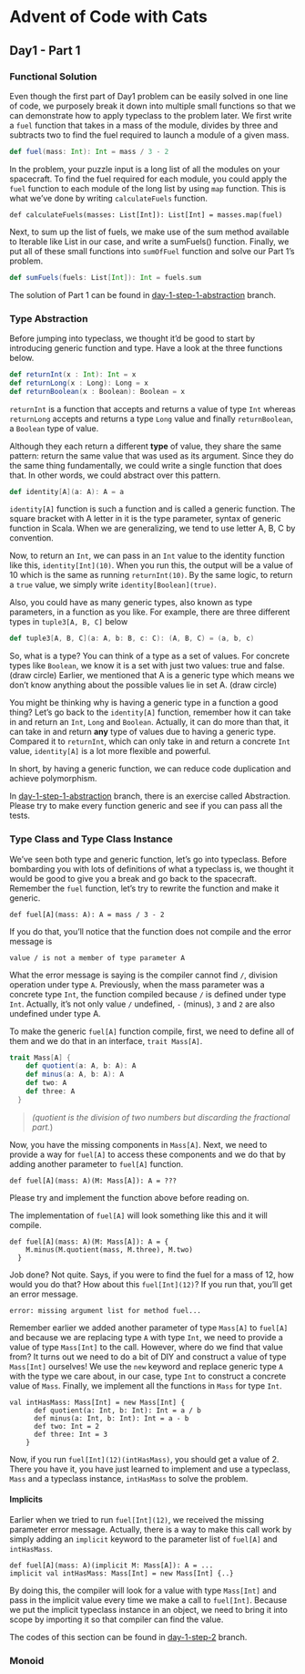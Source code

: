
# Advent of Code with Cats

## Day1 - Part 1

### Functional Solution

Even though the first part of Day1 problem can be easily solved in one line of code, we purposely break it down into multiple small functions so that we can demonstrate how to apply typeclass to the problem later. We first write a `fuel` function that takes in a mass of the module, divides by three and subtracts two to find the fuel required to launch a module of a given mass. 

```scala
def fuel(mass: Int): Int = mass / 3 - 2
```

In the problem, your puzzle input is a long list of all the modules on your spacecraft. To find the fuel required for each module, you could apply the `fuel` function to each module of the long list by using `map` function. This is what we’ve done by writing `calculateFuels` function. 

```tut
def calculateFuels(masses: List[Int]): List[Int] = masses.map(fuel)
``` 

Next, to sum up the list of fuels, we make use of the sum method available to Iterable like List in our case, and write a sumFuels() function. Finally, we put all of these small functions into `sumOfFuel` function and solve our Part 1’s problem.

```scala
def sumFuels(fuels: List[Int]): Int = fuels.sum
``` 

The solution of Part 1 can be found in [day-1-step-1-abstraction](https://github.com/lsug/advent-of-code-typelevel/tree/day-1-step-1-abstraction) branch. 

### Type Abstraction

Before jumping into typeclass, we thought it’d be good to start by introducing generic function and type. Have a look at the three functions below.

```scala
def returnInt(x : Int): Int = x
def returnLong(x : Long): Long = x
def returnBoolean(x : Boolean): Boolean = x
```


`returnInt` is a function that accepts and returns a value of type `Int` whereas `returnLong` accepts and returns a type `Long` value and finally `returnBoolean`, a `Boolean` type of value.

Although they each return a different **type** of value, they share the same pattern: return the same value that was used as its argument. Since they do the same thing fundamentally, we could write a single function that does that. In other words, we could abstract over this pattern.

````scala
def identity[A](a: A): A = a
````

`identity[A]` function is such a function and is called a generic function. The square bracket with A letter in it is the type parameter, syntax of generic function in Scala. When we are generalizing, we tend to use letter A, B, C by convention.

Now, to return an `Int`, we can pass in an `Int` value to the identity function like this, `identity[Int](10)`. When you run this, the output will be a value of 10 which is the same as running `returnInt(10)`. By the same logic, to return a `true` value, we simply write `identity[Boolean](true)`.

Also, you could have as many generic types, also known as type parameters, in a function as you like. For example, there are three different types in `tuple3[A, B, C]` below

````scala
def tuple3[A, B, C](a: A, b: B, c: C): (A, B, C) = (a, b, c)
````

So, what is a type? You can think of a type as a set of values. For concrete types like `Boolean`, we know it is a set with just two values: true and false.(draw circle) Earlier, we mentioned that A is a generic type which means we don’t know anything about the possible values lie in set A. (draw circle)

You might be thinking why is having a generic type in a function a good thing? Let’s go back to the `identity[A]` function,  remember how it can take in and return an `Int`, `Long` and `Boolean`. Actually, it can do more than that, it can take in and return **any** type of values due to having a generic type. Compared it to `returnInt`, which can only take in and return a concrete `Int` value, `identity[A]` is a lot more flexible and powerful.

In short, by having a generic function, we can reduce code duplication and achieve polymorphism.

In [day-1-step-1-abstraction](https://github.com/lsug/advent-of-code-typelevel/tree/day-1-step-1-abstraction) branch, there is an exercise called Abstraction. Please try to make every function generic and see if you can pass all the tests.

### Type Class and Type Class Instance

We’ve seen both type and generic function, let’s go into typeclass. Before bombarding you with lots of definitions of what a typeclass is, we thought it would be good to give you a break and go back to the spacecraft. Remember the `fuel` function, let’s try to rewrite the function and make it generic.

```tut
def fuel[A](mass: A): A = mass / 3 - 2
```

If you do that, you’ll notice that the function does not compile and the error message is
 
````text
value / is not a member of type parameter A
````

What the error message is saying is the compiler cannot find `/`, division operation under type `A`. Previously, when the mass parameter was a concrete type `Int`, the function compiled because `/` is defined under type `Int`. Actually, it’s not only value `/` undefined, `-` (minus), `3` and `2` are also undefined under type A.

To make the generic `fuel[A]` function compile, first, we need to define all of them and we do that in an interface, `trait Mass[A]`.

```scala
trait Mass[A] {
    def quotient(a: A, b: A): A
    def minus(a: A, b: A): A
    def two: A
    def three: A
  }
```
> *(quotient is the division of two numbers but discarding the fractional part.*) 

Now, you have the missing components in `Mass[A]`. Next, we need to provide a way for `fuel[A]` to access these components and we do that by adding another parameter to `fuel[A]` function.

```tut
def fuel[A](mass: A)(M: Mass[A]): A = ???
```
Please try and implement the function above before reading on. 

The implementation of `fuel[A]` will look something like this and it will compile. 

```tut
def fuel[A](mass: A)(M: Mass[A]): A = {
    M.minus(M.quotient(mass, M.three), M.two)
  }
``` 

Job done? Not quite. Says, if you were to find the fuel for a mass of 12, how would you do that? How about this `fuel[Int](12)`? If you run that, you’ll get an error message.

```text
error: missing argument list for method fuel...
```

Remember earlier we added another parameter of type `Mass[A]` to `fuel[A]` and because we are replacing type `A` with type `Int`, we need to provide a value of type `Mass[Int]` to the call. However, where do we find that value from? It turns out we need to do a bit of DIY and construct a value of type `Mass[Int]` ourselves! We use the `new` keyword and replace generic type `A` with the type we care about, in our case, type `Int` to construct a concrete value of `Mass`. Finally, we implement all the functions in `Mass` for type `Int`.

```tut
val intHasMass: Mass[Int] = new Mass[Int] {
      def quotient(a: Int, b: Int): Int = a / b
      def minus(a: Int, b: Int): Int = a - b
      def two: Int = 2
      def three: Int = 3
    }
``` 

Now, if you run `fuel[Int](12)(intHasMass)`, you should get a value of 2. There you have it, you have just learned to implement and use a typeclass, `Mass` and a typeclass instance, `intHasMass` to solve the problem.

#### Implicits
Earlier when we tried to run `fuel[Int](12)`, we received the missing parameter error message. Actually, there is a way to make this call work by simply adding an `implicit` keyword to the parameter list of `fuel[A]` and `intHasMass`.

```tut
def fuel[A](mass: A)(implicit M: Mass[A]): A = ...
implicit val intHasMass: Mass[Int] = new Mass[Int] {..}
```

By doing this, the compiler will look for a value with type `Mass[Int]` and pass in the implicit value every time we make a call to `fuel[Int]`. Because we put the implicit typeclass instance in an object, we need to bring it into scope by importing it so that compiler can find the value. 

The codes of this section can be found in [day-1-step-2](https://github.com/lsug/advent-of-code-typelevel/blob/day-1-step-2/src/main/scala/advent/solutions/Day1.scala) branch. 

### Monoid
